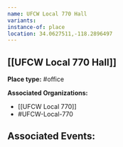 ```yaml
---
name: UFCW Local 770 Hall
variants: 
instance-of: place
location: 34.0627511,-118.2896497
---
```

## [[UFCW Local 770 Hall]]

**Place type:** #office

**Associated Organizations:** 
- [[UFCW Local 770]]
- #UFCW-Local-770

**Associated Events:** 
- 
